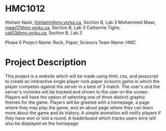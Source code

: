 # HMC1012
Hisham Nasir, hishamn@my.yorku.ca, Section B, Lab 3
Mohammed Mawi, mawi17@my.yorku.ca, Section B, Lab 3
Catherine Tighe, cat03@my.yorku.ca, Section B, Lab 3



Phase 0
Project Name: Rock, Paper, Scissors 
Team Name: HMC

# Project Description

This project is a website which will be made using html, css, and javascript to create an interactive single player rock paper scissors game in which the player competes against the server in a best of 3 match. The user's and the server's victories will be tracked and shown to the user on the screen. Players will have the option of selecting one of three distinct graphic themes for the game. Players will be greeted with a homepage, a page where they may play the game, and an about page where they can learn more about the game and its history. A simple animation will notify players if they have won or lost a round. A leaderboard which tracks users wins will also be displayed on the homepage. 



